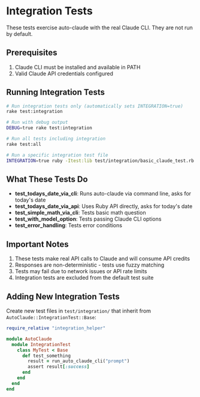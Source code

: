 # Integration Tests

These tests exercise auto-claude with the real Claude CLI. They are not run by default.

## Prerequisites

1. Claude CLI must be installed and available in PATH
2. Valid Claude API credentials configured

## Running Integration Tests

```bash
# Run integration tests only (automatically sets INTEGRATION=true)
rake test:integration

# Run with debug output
DEBUG=true rake test:integration

# Run all tests including integration
rake test:all

# Run a specific integration test file
INTEGRATION=true ruby -Itest:lib test/integration/basic_claude_test.rb
```

## What These Tests Do

- **test_todays_date_via_cli**: Runs auto-claude via command line, asks for today's date
- **test_todays_date_via_api**: Uses Ruby API directly, asks for today's date  
- **test_simple_math_via_cli**: Tests basic math question
- **test_with_model_option**: Tests passing Claude CLI options
- **test_error_handling**: Tests error conditions

## Important Notes

1. These tests make real API calls to Claude and will consume API credits
2. Responses are non-deterministic - tests use fuzzy matching
3. Tests may fail due to network issues or API rate limits
4. Integration tests are excluded from the default test suite

## Adding New Integration Tests

Create new test files in `test/integration/` that inherit from `AutoClaude::IntegrationTest::Base`:

```ruby
require_relative "integration_helper"

module AutoClaude
  module IntegrationTest
    class MyTest < Base
      def test_something
        result = run_auto_claude_cli("prompt")
        assert result[:success]
      end
    end
  end
end
```
